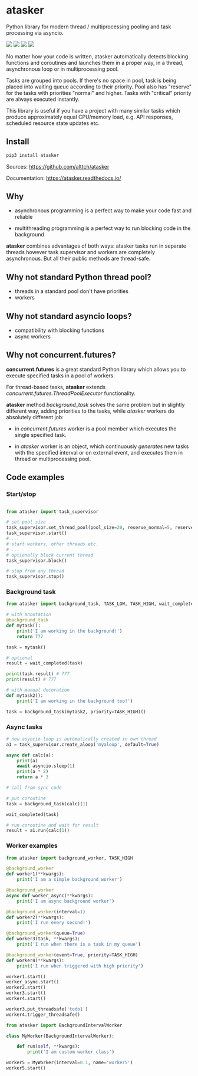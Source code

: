 # atasker
Python library for modern thread / multiprocessing pooling and task processing
via asyncio.

<img src="https://img.shields.io/pypi/v/atasker.svg" />
<img src="https://img.shields.io/badge/license-Apache%202-blue.svg" />
<img src="https://img.shields.io/badge/python-3.5%20%7C%203.6%20%7C%203.7-blue.svg" />
<img src="https://img.shields.io/badge/-alpha-red.svg" />

No matter how your code is written, atasker automatically detects blocking
functions and coroutines and launches them in a proper way, in a thread,
asynchronous loop or in multiprocessing pool.

Tasks are grouped into pools. If there's no space in pool, task is being placed
into waiting queue according to their priority. Pool also has "reserve" for the
tasks with priorities "normal" and higher. Tasks with "critical" priority are
always executed instantly.

This library is useful if you have a project with many similar tasks which
produce approximately equal CPU/memory load, e.g. API responses, scheduled
resource state updates etc.

## Install

```bash
pip3 install atasker
```

Sources: https://github.com/alttch/atasker

Documentation: https://atasker.readthedocs.io/

## Why

* asynchronous programming is a perfect way to make your code fast and reliable

* multithreading programming is a perfect way to run blocking code in the
  background

**atasker** combines advantages of both ways: atasker tasks run in separate
threads however task supervisor and workers are completely asynchronous. But
all their public methods are thread-safe.

## Why not standard Python thread pool?

* threads in a standard pool don't have priorities
* workers

## Why not standard asyncio loops?

* compatibility with blocking functions
* async workers

## Why not concurrent.futures?

**concurrent.futures** is a great standard Python library which allows you to
execute specified tasks in a pool of workers.

For thread-based tasks, **atasker** extends
*concurrent.futures.ThreadPoolExecutor* functionality.

**atasker** method *background_task* solves the same problem but in slightly
different way, adding priorities to the tasks, while *atasker* workers do
absolutely different job:

* in *concurrent.futures* worker is a pool member which executes the single
  specified task.

* in *atasker* worker is an object, which continuously *generates* new tasks
  with the specified interval or on external event, and executes them in thread
  or multiprocessing pool.


## Code examples

### Start/stop

```python

from atasker import task_supervisor

# set pool size
task_supervisor.set_thread_pool(pool_size=20, reserve_normal=5, reserve_high=5)
task_supervisor.start()
# ...
# start workers, other threads etc.
# ...
# optionally block current thread
task_supervisor.block()

# stop from any thread
task_supervisor.stop()
```

### Background task

```python
from atasker import background_task, TASK_LOW, TASK_HIGH, wait_completed

# with annotation
@background_task
def mytask():
    print('I am working in the background!')
    return 777

task = mytask()

# optional
result = wait_completed(task)

print(task.result) # 777
print(result) # 777

# with manual decoration
def mytask2():
    print('I am working in the background too!')

task = background_task(mytask2, priority=TASK_HIGH)()
```
### Async tasks

```python
# new asyncio loop is automatically created in own thread
a1 = task_supervisor.create_aloop('myaloop', default=True)

async def calc(a):
    print(a)
    await asyncio.sleep(1)
    print(a * 2)
    return a * 3

# call from sync code

# put coroutine
task = background_task(calc)(1)

wait_completed(task)

# run coroutine and wait for result
result = a1.run(calc(1))
```

### Worker examples

```python
from atasker import background_worker, TASK_HIGH

@background_worker
def worker1(**kwargs):
    print('I am a simple background worker')

@background_worker
async def worker_async(**kwargs):
    print('I am async background worker')

@background_worker(interval=1)
def worker2(**kwargs):
    print('I run every second!')

@background_worker(queue=True)
def worker3(task, **kwargs):
    print('I run when there is a task in my queue')

@background_worker(event=True, priority=TASK_HIGH)
def worker4(**kwargs):
    print('I run when triggered with high priority')

worker1.start()
worker_async.start()
worker2.start()
worker3.start()
worker4.start()

worker3.put_threadsafe('todo1')
worker4.trigger_threadsafe()

from atasker import BackgroundIntervalWorker

class MyWorker(BackgroundIntervalWorker):

    def run(self, **kwargs):
        print('I am custom worker class')

worker5 = MyWorker(interval=0.1, name='worker5')
worker5.start()
```
